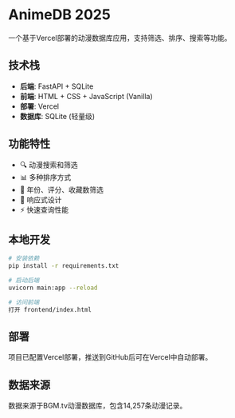 # AnimeDB 2025

一个基于Vercel部署的动漫数据库应用，支持筛选、排序、搜索等功能。

## 技术栈

- **后端**: FastAPI + SQLite
- **前端**: HTML + CSS + JavaScript (Vanilla)
- **部署**: Vercel
- **数据库**: SQLite (轻量级)

## 功能特性

- 🔍 动漫搜索和筛选
- 📊 多种排序方式
- 🎯 年份、评分、收藏数筛选
- 📱 响应式设计
- ⚡ 快速查询性能

## 本地开发

```bash
# 安装依赖
pip install -r requirements.txt

# 启动后端
uvicorn main:app --reload

# 访问前端
打开 frontend/index.html
```

## 部署

项目已配置Vercel部署，推送到GitHub后可在Vercel中自动部署。

## 数据来源

数据来源于BGM.tv动漫数据库，包含14,257条动漫记录。